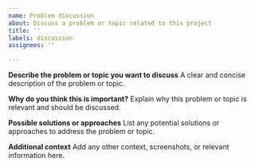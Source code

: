 ```yaml
---
name: Problem discussion
about: Discuss a problem or topic related to this project
title: ''
labels: discussion
assignees: ''

---
```


**Describe the problem or topic you want to discuss**
A clear and concise description of the problem or topic.

**Why do you think this is important?**
Explain why this problem or topic is relevant and should be discussed.

**Possible solutions or approaches**
List any potential solutions or approaches to address the problem or topic.

**Additional context**
Add any other context, screenshots, or relevant information here.
